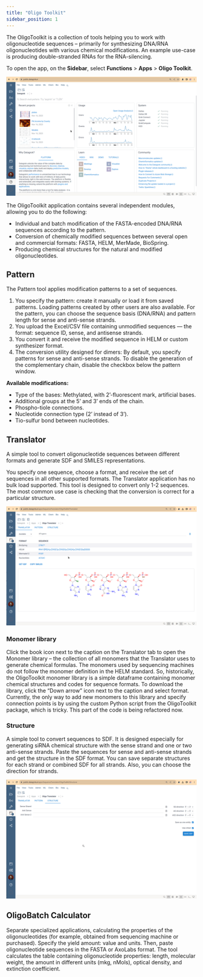 ```yaml
---
title: "Oligo Toolkit"
sidebar_position: 1
---
```


The OligoToolkit is a collection of tools helping you to work with oligonucleotide sequences 
– primarily for synthesizing DNA/RNA oligonucleotides with various chemical modifications.
An example use-case is producing double-stranded RNAs for the RNA-silencing.

To open the app, on the **Sidebar**, select **Functions** > **Apps** > **Oligo Toolkit**.

![Run OligoToolkit](img/Oligotoolkit-run.gif)

The OligoToolkit 
application contains several independent modules, 
allowing you to do the following:

* Individual and batch modification of the FASTA-encoded DNA/RNA sequences according to the pattern. 
* Conversion of chemically modified sequences between several open and commercial formats: FASTA, HELM, MerMade, BioSpring.
* Producing chemical structures for the natural and modified oligonucleotides.

## Pattern

The Pattern tool applies modification patterns to a set of sequences.
1. You specify the pattern: create it manually or load it from saved patterns. 
   Loading patterns created by other users are also available.
   For the pattern, you can choose the sequence basis (DNA/RNA) and pattern length
   for sense and anti-sense strands.
2. You upload the Excel/CSV file containing unmodified sequences — the format: sequence ID, sense, and antisense strands. 
3. You convert it and receive the modified sequence in HELM or custom synthesizer format.  
4. The conversion utility designed for dimers: By default, you specify patterns for sense and anti-sense strands. 
   To disable the generation of the complementary chain, disable the checkbox below the pattern window.

**Available modifications:**

* Type of the bases: Methylated, with 2’-fluorescent mark, artificial bases.
* Additional groups at the 5’ and 3’ ends of the chain.
* Phospho-tiole connections.
* Nucleotide connection type (2’ instead of 3’).
* Tio-sulfur bond between nucleotides.



## Translator

A simple tool to convert oligonucleotide sequences 
between different formats and generate SDF and SMILES representations. 

You specify one sequence, choose a format, and receive the set of sequences in all other supported formats. 
The Translator application has no bulk load supported. 
This tool is designed to convert only 1-2 sequences. 
The most common use case is checking that the conversion is correct for a particular structure.

![Oligotoolkit-Translator](img/Oligotoolkit-translator.gif)

### Monomer library

Click the book icon next to the caption on the Translator tab to open the Monomer library – 
the collection of all monomers that the Translator uses to generate chemical formulas.
The monomers used by sequencing machines do not follow the monomer definition in the HELM standard. 
So, historically, the OligoToolkit monomer library is a simple dataframe 
containing monomer chemical structures and codes for sequence formats.
To download the library, click the “Down arrow” icon next to the caption and select format. 
Currently, the only way to add new monomers to this library and specify connection points 
is by using the custom Python script from the OligoToolkit package, which is tricky.
This part of the code is being refactored now.

### Structure

A simple tool to convert sequences to SDF. 
It is designed especially for generating siRNA chemical structure 
with the sense strand and one or two anti-sense strands. 
Paste the sequences for sense and anti-sense strands and get the structure in the SDF format.
You can save separate structures for each strand or combined SDF for all strands.
Also, you can choose the direction for strands.

![Oligotoolkit-Structure](img/Oligotoolkit-structure.gif)

## OligoBatch Calculator

Separate specialized applications, calculating the properties of the oligonucleotides 
(for example, obtained from sequencing machine or purchased).
Specify the yield amount: value and units. 
Then, paste oligonucleotide sequences in the FASTA or AxoLabs format.
The tool calculates the table containing oligonucleotide properties: 
length, molecular weight, the amount in different units (mkg, nMols), optical density, and extinction coefficient.

